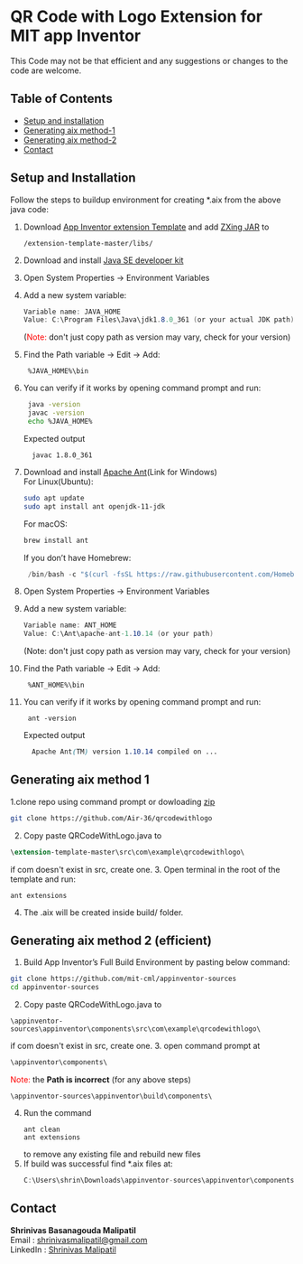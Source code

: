 # QR Code with Logo Extension for MIT app Inventor
  This Code may not be that efficient and any suggestions or changes to the code are welcome.

## Table of Contents
- [Setup  and installation](#setup-and-installation)   
- [Generating aix method-1](#generating-aix-method-1)   
- [Generating aix method-2](#generating-aix-method-2-efficient)   
- [Contact](#contact)   

## Setup and Installation
Follow the steps to buildup environment for creating *.aix from the above java code:
1. Download [App Inventor extension Template](https://github.com/mit-cml/extension-template) 
   and add [ZXing JAR](https://repo1.maven.org/maven2/com/google/zxing/core/3.5.1/core-3.5.1.jar) to
   ```pgsql
   /extension-template-master/libs/
   ```
2. Download and install [Java SE developer kit](https://www.oracle.com/java/technologies/javase/javase8-archive-downloads.html)
3. Open System Properties → Environment Variables
4. Add a new system variable:
    ```cs
    Variable name: JAVA_HOME   
    Value: C:\Program Files\Java\jdk1.8.0_361 (or your actual JDK path)
    ```
   (<span style="color:red">Note: </span>don't just copy path as version may vary, check for your version)

5. Find the Path variable → Edit → Add:
     ```
      %JAVA_HOME%\bin
     ```
6. You can verify if it works by opening command prompt and run:
     ``` bash
      java -version
      javac -version
      echo %JAVA_HOME%
     ```
    Expected output
    ``` nginx
      javac 1.8.0_361
     ```
7. Download and install [Apache Ant](https://ant.apache.org/bindownload.cgi)(Link for Windows)   
   For Linux(Ubuntu):
   ```bash
   sudo apt update
   sudo apt install ant openjdk-11-jdk
   ```
   For macOS:
   ```bash
   brew install ant
   ```
   If you don’t have Homebrew:
   ```cs
    /bin/bash -c "$(curl -fsSL https://raw.githubusercontent.com/Homebrew/install/HEAD/install.sh)"
   ```
8. Open System Properties → Environment Variables
9. Add a new system variable:
    ```cs
    Variable name: ANT_HOME
    Value: C:\Ant\apache-ant-1.10.14 (or your path)
    ```
   (Note: don't just copy path as version may vary, check for your version)

10. Find the Path variable → Edit → Add:
     ```
      %ANT_HOME%\bin
     ```
11. You can verify if it works by opening command prompt and run:
     ``` nginx
      ant -version
     ```
    Expected output
    ``` scss
      Apache Ant(TM) version 1.10.14 compiled on ...
     ```

## Generating aix method 1
 1.clone repo using command prompt or dowloading [zip](https://github.com/Air-36/qrcodewithlogo)
   ```bash
   git clone https://github.com/Air-36/qrcodewithlogo
   ```
 2. Copy paste QRCodeWithLogo.java to 
   ```swift
   \extension-template-master\src\com\example\qrcodewithlogo\
   ```
   if com doesn't exist in src, create one.
 3. Open terminal in the root of the template and run:
   ```nginx
   ant extensions
   ```
 4. The .aix will be created inside build/ folder.

## Generating aix method 2 (efficient)
 1. Build App Inventor’s Full Build Environment by pasting below command: 
   ```bash
   git clone https://github.com/mit-cml/appinventor-sources
   cd appinventor-sources
   ```
 2. Copy paste QRCodeWithLogo.java to 
   ```pgsql
   \appinventor-sources\appinventor\components\src\com\example\qrcodewithlogo\
   ``` 
   if com doesn't exist in src, create one.
3. open command prompt at 
   ```swift
   \appinventor\components\
   ```
   <span style="color:red">Note: </span>the **Path is incorrect** (for any above steps)
   ```
   \appinventor-sources\appinventor\build\components\
   ```
4. Run the command 
   ```nginx
   ant clean
   ant extensions
   ``` 
   to remove any existing file and rebuild new files
5. If build was successful
   find *.aix files at:
   ```swift
   C:\Users\shrin\Downloads\appinventor-sources\appinventor\components\build\extensions\
   ```

## Contact 
  __Shrinivas Basanagouda Malipatil__   
  Email    : shrinivasmalipatil@gmail.com   
  LinkedIn : [Shrinivas Malipatil](https://in.linkedin.com/in/shrinivas-malipatil-2745492b8)
